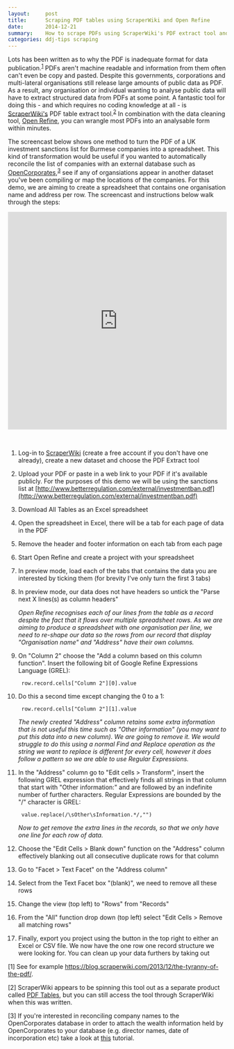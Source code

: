 ```yaml
---
layout:     post
title:      Scraping PDF tables using ScraperWiki and Open Refine
date:       2014-12-21
summary:	How to scrape PDFs using ScraperWiki's PDF extract tool and OpenRefine. We use a UK sanctions list of investment targets in Myanmar as an example.
categories: ddj-tips scraping
---
```

Lots has been written as to why the PDF is inadequate format for data publication.<sup>[1](#1)</sup> PDFs aren't machine readable and information from them often can't even be copy and pasted. Despite this governments, corporations and multi-lateral organisations still release large amounts of public data as PDF. As a result, any organisation or individual wanting to analyse public data will have to extract structured data from PDFs at some point. A fantastic tool for doing this - and which requires no coding knowledge at all - is [ScraperWiki's](http://scraperwiki.com) PDF table extract tool.<sup>[2](#2)</sup> In combination with the data cleaning tool, [Open Refine](http://openrefine.org/), you can wrangle most PDFs into an analysable form within minutes.

The screencast below shows one method to turn the PDF of a UK investment sanctions list for Burmese companies into a spreadsheet. This kind of transformation would be useful if you wanted to automatically reconcile the list of companies with an external database such as [OpenCorporates](https://opencorporates.com/),<sup>[3](#3)</sup> see if any of organsiations appear in another dataset you've been compiling or map the locations of the companies. For this demo, we are aiming to create a spreadsheet that contains one organisation name and address per row. The screencast and instructions below walk through the steps:

<object width="100%"><param name="movie" value="http://www.youtube.com/v/GobC87hVvrQ&hl=en&fs=1"></param><param name="allowFullScreen" value="true"></param><embed src="http://www.youtube.com/v/GobC87hVvrQ&hl=en&fs=1" type="application/x-shockwave-flash" allowfullscreen="true" width="100%" height="500"></embed></object>

&nbsp;

1. Log-in to [ScraperWiki](http://scraperwiki.com) (create a free account if you don't have one already), create a new dataset and choose the PDF Extract tool
2. Upload your PDF or paste in a web link to your PDF if it's available publicly. For the purposes of this demo we will be using the sanctions list at [http://www.betterregulation.com/external/investmentban.pdf](http://www.betterregulation.com/external/investmentban.pdf)
3. Download All Tables as an Excel spreadsheet
4. Open the spreadsheet in Excel, there will be a tab for each page of data in the PDF
5. Remove the header and footer information on each tab from each page
4. Start Open Refine and create a project with your spreadsheet
5. In preview mode, load each of the tabs that contains the data you are interested by ticking them (for brevity I've only turn the first 3 tabs)
6. In preview mode, our data does not have headers so untick the "Parse next X lines(s) as column headers"

	*Open Refine recognises each of our lines from the table as a record despite the fact that it flows over multiple spreadsheet rows. As we are aiming to produce a spreadsheet with one organisation per line, we need to re-shape our data so the rows from our record that display "Organisation name" and "Address" have their own columns.*

7. On "Column 2" choose the "Add a column based on this column function". Insert the following bit of Google Refine Expressions Language (GREL):
		
		row.record.cells["Column 2"][0].value
8. Do this a second time except changing the 0 to a 1:
		
		row.record.cells["Column 2"][1].value

	*The newly created "Address" column retains some extra information that is not useful this time such as "Other information" (you may want to put this data into a new column). We are going to remove it. We would struggle to do this using a normal Find and Replace operation as the string we want to replace is different for every cell, however it does follow a pattern so we are able to use Regular Expressions.*

9. In the "Address" column go to "Edit cells > Transform", insert the following GREL expression that effectively finds all strings in that column that start with "Other information:" and are followed by an indefinite number of further characters. Regular Expressions are bounded by the "/" character is GREL:
		
		value.replace(/\sOther\sInformation.*/,"")
	
	*Now to get remove the extra lines in the records, so that we only have one line for each row of data.*

10. Choose the "Edit Cells > Blank down" function on the "Address" column effectively blanking out all consecutive duplicate rows for that column 
11. Go to "Facet > Text Facet" on the "Address column"
12. Select from the Text Facet box "(blank)", we need to remove all these rows
13. Change the view (top left) to "Rows" from "Records"
14. From the "All" function drop down (top left) select "Edit Cells > Remove all matching rows"
15. Finally, export you project using the button in the top right to either an Excel or CSV file. We now have the one row one record structure we were looking for. You can clean up your data furthers by taking out

<p><a name="1"></a>[1] See for example <a href="https://blog.scraperwiki.com/2013/12/the-tyranny-of-the-pdf/">https://blog.scraperwiki.com/2013/12/the-tyranny-of-the-pdf/</a>.</p>
<p><a name="2"></a>[2] ScraperWiki appears to be spinning this tool out as a separate product called <a href="https://pdftables.com/">PDF Tables</a>, but you can still access the tool through ScraperWiki when this was written.</p>
<p><a name="3"></a>[3] If you're interested in reconciling company names to the OpenCorporates database in order to attach the wealth information held by OpenCorporates to your database (e.g. director names, date of incorporation etc) take a look at <a href="http://vimeo.com/17924204">this</a> tutorial.</p>